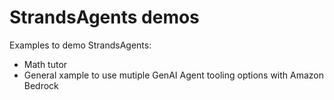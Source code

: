 # StrandsAgents demos

Examples to demo StrandsAgents:
* Math tutor
* General xample to use mutiple GenAI Agent tooling options with Amazon Bedrock
